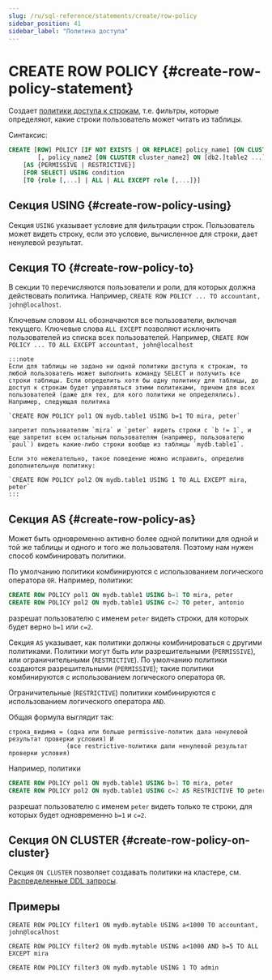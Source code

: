 ```yaml
---
slug: /ru/sql-reference/statements/create/row-policy
sidebar_position: 41
sidebar_label: "Политика доступа"
---
```


# CREATE ROW POLICY {#create-row-policy-statement}

Создает [политики доступа к строкам](../../../operations/access-rights.md#row-policy-management), т.е. фильтры, которые определяют, какие строки пользователь может читать из таблицы.

Синтаксис:

``` sql
CREATE [ROW] POLICY [IF NOT EXISTS | OR REPLACE] policy_name1 [ON CLUSTER cluster_name1] ON [db1.]table1
        [, policy_name2 [ON CLUSTER cluster_name2] ON [db2.]table2 ...]
    [AS {PERMISSIVE | RESTRICTIVE}]
    [FOR SELECT] USING condition
    [TO {role [,...] | ALL | ALL EXCEPT role [,...]}]
```

## Секция USING {#create-row-policy-using}

Секция `USING` указывает условие для фильтрации строк. Пользователь может видеть строку, если это условие, вычисленное для строки, дает ненулевой результат.

## Секция TO {#create-row-policy-to}

В секции `TO` перечисляются пользователи и роли, для которых должна действовать политика. Например, `CREATE ROW POLICY ... TO accountant, john@localhost`.

Ключевым словом `ALL` обозначаются все пользователи, включая текущего. Ключевые слова `ALL EXCEPT` позволяют исключить пользователей из списка всех пользователей. Например, `CREATE ROW POLICY ... TO ALL EXCEPT accountant, john@localhost`

    :::note 
    Если для таблицы не задано ни одной политики доступа к строкам, то любой пользователь может выполнить команду SELECT и получить все строки таблицы. Если определить хотя бы одну политику для таблицы, до доступ к строкам будет управляться этими политиками, причем для всех пользователей (даже для тех, для кого политики не определялись). Например, следующая политика

    `CREATE ROW POLICY pol1 ON mydb.table1 USING b=1 TO mira, peter`

    запретит пользователям `mira` и `peter` видеть строки с `b != 1`, и еще запретит всем остальным пользователям (например, пользователю `paul`) видеть какие-либо строки вообще из таблицы `mydb.table1`.

    Если это нежелательно, такое поведение можно исправить, определив дополнительную политику:

    `CREATE ROW POLICY pol2 ON mydb.table1 USING 1 TO ALL EXCEPT mira, peter`
    :::

## Секция AS {#create-row-policy-as}

Может быть одновременно активно более одной политики для одной и той же таблицы и одного и того же пользователя. Поэтому нам нужен способ комбинировать политики.

По умолчанию политики комбинируются с использованием логического оператора `OR`. Например, политики:

``` sql
CREATE ROW POLICY pol1 ON mydb.table1 USING b=1 TO mira, peter
CREATE ROW POLICY pol2 ON mydb.table1 USING c=2 TO peter, antonio
```

разрешат пользователю с именем `peter` видеть строки, для которых будет верно `b=1` или `c=2`.

Секция `AS` указывает, как политики должны комбинироваться с другими политиками. Политики могут быть или разрешительными (`PERMISSIVE`), или ограничительными (`RESTRICTIVE`). По умолчанию политики создаются разрешительными (`PERMISSIVE`); такие политики комбинируются с использованием логического оператора `OR`.

Ограничительные (`RESTRICTIVE`) политики комбинируются с использованием логического оператора `AND`.

Общая формула выглядит так:

```
строка_видима = (одна или больше permissive-политик дала ненулевой результат проверки условия) И
                (все restrictive-политики дали ненулевой результат проверки условия)
```

Например, политики

``` sql
CREATE ROW POLICY pol1 ON mydb.table1 USING b=1 TO mira, peter
CREATE ROW POLICY pol2 ON mydb.table1 USING c=2 AS RESTRICTIVE TO peter, antonio
```

разрешат пользователю с именем `peter` видеть только те строки, для которых будет одновременно `b=1` и `c=2`.

## Секция ON CLUSTER {#create-row-policy-on-cluster}

Секция `ON CLUSTER` позволяет создавать политики на кластере, см. [Распределенные DDL запросы](../../../sql-reference/distributed-ddl.md).

## Примеры

`CREATE ROW POLICY filter1 ON mydb.mytable USING a<1000 TO accountant, john@localhost`

`CREATE ROW POLICY filter2 ON mydb.mytable USING a<1000 AND b=5 TO ALL EXCEPT mira`

`CREATE ROW POLICY filter3 ON mydb.mytable USING 1 TO admin`

